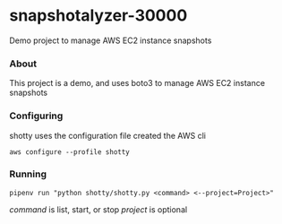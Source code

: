 # snapshotalyzer-30000
Demo project to manage AWS EC2 instance snapshots

### About

This project is a demo, and uses boto3 to manage AWS EC2 instance snapshots

### Configuring

shotty uses the configuration file created the AWS cli

`aws configure --profile shotty`


### Running

`pipenv run "python shotty/shotty.py <command> <--project=Project>"`

*command* is list, start, or stop
*project* is optional
